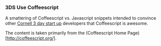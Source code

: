 
### 3DS Use Coffeescript

A smattering of Coffeescript vs. Javascript snippets intended
to convince other [Cornell 3 day start up](http://cornell.3daystartup.org/) 
developers that Coffeescript is awesome.  

The content is taken primarily from the (Coffeescript Home Page)[http://coffeescript.org/].  